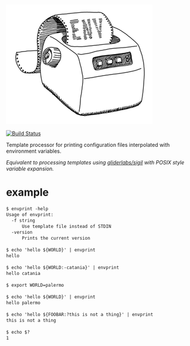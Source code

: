 ![](./envprint.png)

[![Build Status](https://travis-ci.org/dylanmei/envprint.svg?branch=master)](https://travis-ci.org/dylanmei/envprint)

Template processor for printing configuration files interpolated with environment variables.

_Equivalent to processing templates using [gliderlabs/sigil](https://github.com/gliderlabs/sigil) with POSIX style variable expansion._

# example

```
$ envprint -help
Usage of envprint:
  -f string
      Use template file instead of STDIN
  -version
      Prints the current version

$ echo 'hello ${WORLD}' | envprint
hello 

$ echo 'hello ${WORLD:-catania}' | envprint
hello catania

$ export WORLD=palermo

$ echo 'hello ${WORLD}' | envprint
hello palermo

$ echo 'hello ${FOOBAR:?this is not a thing}' | envprint
this is not a thing

$ echo $?
1
```
